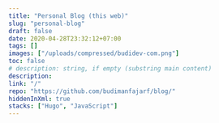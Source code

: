 ```yaml
---
title: "Personal Blog (this web)"
slug: "personal-blog"
draft: false
date: 2020-04-28T23:32:12+07:00
tags: []
images: ["/uploads/compressed/budidev-com.png"]
toc: false
# description: string, if empty (substring main content)
description:
link: "/"
repo: "https://github.com/budimanfajarf/blog/"
hiddenInXml: true
stacks: ["Hugo", "JavaScript"]
---
```

